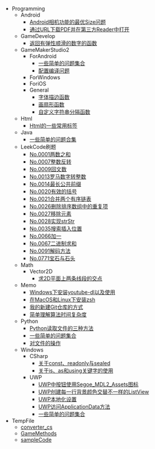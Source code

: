 - Programming
	- Android
		- [Android相机功能的最优Size问题](Programming\Android\Android相机功能的最优Size问题.md)
		- [通过URL下载PDF并在第三方Reader中打开](Programming\Android\通过URL下载PDF并在第三方Reader中打开.md)
	- GameDevelop
		- [返回有弹性顺滑的数字的函数](Programming\GameDevelop\返回有弹性顺滑的数字的函数.md)
	- GameMakerStudio2
		- ForAndroid
			- [一些简单的问题集合](Programming\GameMakerStudio2\ForAndroid\一些简单的问题集合.md)
			- [配置编译问题](Programming\GameMakerStudio2\ForAndroid\配置编译问题.md)
		- ForWindows
		- ForiOS
		- General
			- [字体描边函数](Programming\GameMakerStudio2\General\字体描边函数.md)
			- [画扇形函数](Programming\GameMakerStudio2\General\画扇形函数.md)
			- [自定义字符串分隔函数](Programming\GameMakerStudio2\General\自定义字符串分隔函数.md)
	- Html
		- [Html的一些常用标签](Programming\Html\Html的一些常用标签.md)
	- Java
		- [一些简单的问题合集](Programming\Java\一些简单的问题合集.md)
	- LeekCode刷题
		- [No.0001两数之和](Programming\LeekCode刷题\No.0001两数之和.md)
		- [No.0007整数反转](Programming\LeekCode刷题\No.0007整数反转.md)
		- [No.0009回文数](Programming\LeekCode刷题\No.0009回文数.md)
		- [No.0013罗马数字转整数](Programming\LeekCode刷题\No.0013罗马数字转整数.md)
		- [No.0014最长公共前缀](Programming\LeekCode刷题\No.0014最长公共前缀.md)
		- [No.0020有效的括号](Programming\LeekCode刷题\No.0020有效的括号.md)
		- [No.0021合并两个有序链表](Programming\LeekCode刷题\No.0021合并两个有序链表.md)
		- [No.0026删除排序数组中的重复项](Programming\LeekCode刷题\No.0026删除排序数组中的重复项.md)
		- [No.0027移除元素](Programming\LeekCode刷题\No.0027移除元素.md)
		- [No.0028实现strStr](Programming\LeekCode刷题\No.0028实现strStr.md)
		- [No.0035搜索插入位置](Programming\LeekCode刷题\No.0035搜索插入位置.md)
		- [No.0066加一](Programming\LeekCode刷题\No.0066加一.md)
		- [No.0067二进制求和](Programming\LeekCode刷题\No.0067二进制求和.md)
		- [No.0091解码方法](Programming\LeekCode刷题\No.0091解码方法.md)
		- [No.0771宝石与石头](Programming\LeekCode刷题\No.0771宝石与石头.md)
	- Math
		- Vector2D
			- [求2D平面上两条线段的交点](Programming\Math\Vector2D\求2D平面上两条线段的交点.md)
	- Memo
		- [Windows下安装youtube-dl以及使用](Programming\Memo\Windows下安装youtube-dl以及使用.md)
		- [在MacOS和Linux下安装zsh](Programming\Memo\在MacOS和Linux下安装zsh.md)
		- [我的新建Git仓库的方式](Programming\Memo\我的新建Git仓库的方式.md)
		- [简单理解算法时间复杂度](Programming\Memo\简单理解算法时间复杂度.md)
	- Python
		- [Python读取文件的三种方法](Programming\Python\Python读取文件的三种方法.md)
		- [一些简单的问题集合](Programming\Python\一些简单的问题集合.md)
		- [对文件的操作](Programming\Python\对文件的操作.md)
	- Windows
		- CSharp
			- [关于const、readonly与sealed](Programming\Windows\CSharp\关于const、readonly与sealed.md)
			- [关于is、as和using关键字的使用](Programming\Windows\CSharp\关于is、as和using关键字的使用.md)
		- UWP
			- [UWP中按钮使用Segoe_MDL2_Assets图标](Programming\Windows\UWP\UWP中按钮使用Segoe_MDL2_Assets图标.md)
			- [UWP创建每一行背景颜色交替不一样的ListView](Programming\Windows\UWP\UWP创建每一行背景颜色交替不一样的ListView.md)
			- [UWP本地化设置](Programming\Windows\UWP\UWP本地化设置.md)
			- [UWP访问ApplicationData方法](Programming\Windows\UWP\UWP访问ApplicationData方法.md)
			- [一些简单的问题集合](Programming\Windows\UWP\一些简单的问题集合.md)
- TempFile
	- [converter_cs](TempFile\converter_cs.py)
	- [GameMethods](TempFile\GameMethods.cs)
	- [sampleCode](TempFile\sampleCode.txt)
